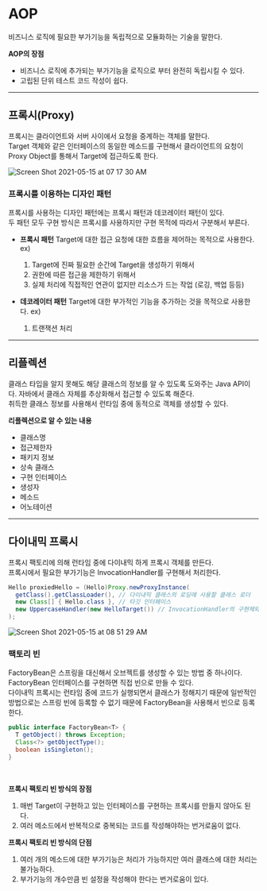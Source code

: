 # AOP

비즈니스 로직에 필요한 부가기능을 독립적으로 모듈화하는 기술을 말한다.

**AOP의 장점**

- 비즈니스 로직에 추가되는 부가기능을 로직으로 부터 완전히 독립시킬 수 있다.
- 고립된 단위 테스트 코드 작성이 쉽다.

---

## 프록시(Proxy)

프록시는 클라이언트와 서버 사이에서 요청을 중계하는 객체를 말한다.  
Target 객체와 같은 인터페이스의 동일한 메소드를 구현해서 클라이언트의 요청이 Proxy Object를 통해서 Target에 접근하도록 한다.

![Screen Shot 2021-05-15 at 07 17 30 AM](https://user-images.githubusercontent.com/74804564/118336966-b9d84600-b54d-11eb-9785-e01053653d4d.png)

### 프록시를 이용하는 디자인 패턴

프록시를 사용하는 디자인 패턴에는 프록시 패턴과 데코레이터 패턴이 있다.  
두 패턴 모두 구현 방식은 프록시를 사용하지만 구현 목적에 따라서 구분해서 부른다.

- **프록시 패턴**
  Target에 대한 접근 요청에 대한 흐름을 제어하는 목적으로 사용한다.
  ex)

  1. Target에 진짜 필요한 순간에 Target을 생성하기 위해서
  2. 권한에 따른 접근을 제한하기 위해서
  3. 실제 처리에 직접적인 연관이 없지만 리소스가 드는 작업 (로깅, 백업 등등)
     <br>

- **데코레이터 패턴**
  Target에 대한 부가적인 기능을 추가하는 것을 목적으로 사용한다.
  ex)
  1. 트랜잭션 처리

---

## 리플렉션

클래스 타입을 알지 못해도 해당 클래스의 정보를 알 수 있도록 도와주는 Java API이다.
자바에서 클래스 자체를 추상화해서 접근할 수 있도록 해준다.  
취득한 클래스 정보를 사용해서 런타임 중에 동적으로 객체를 생성할 수 있다.

**리플렉션으로 알 수 있는 내용**

- 클래스명
- 접근제한자
- 패키지 정보
- 상속 클래스
- 구현 인터페이스
- 생성자
- 메소드
- 어노테이션

---

## 다이내믹 프록시

프록시 팩토리에 의해 런타임 중에 다이내믹 하게 프록시 객체를 만든다.  
프록시에서 필요한 부가기능은 InvocationHandler를 구현해서 처리한다.

```java
Hello proxiedHello = (Hello)Proxy.newProxyInstance(
  getClass().getClassLoader(), // 다이내믹 클래스의 로딩에 사용할 클래스 로더
  new Class[] { Hello.class }, // 타깃 인터페이스
  new UppercaseHandler(new HelloTarget()) // InvocationHandler의 구현체와 타깃 객체
);
```

![Screen Shot 2021-05-15 at 08 51 29 AM](https://user-images.githubusercontent.com/74804564/118341618-c7e09380-b55a-11eb-80f2-3192afef6aad.png)

### 팩토리 빈

FactoryBean은 스프링을 대신해서 오브젝트를 생성할 수 있는 방법 중 하나이다.
FactoryBean 인터페이스를 구현하면 직접 빈으로 만들 수 있다.  
다이내믹 프록시는 런타임 중에 코드가 실행되면서 클래스가 정해지기 때문에 일반적인 방법으로는 스프링 빈에 등록할 수 없기 때문에 FactoryBean을 사용해서 빈으로 등록한다.

```java
public interface FactoryBean<T> {
  T getObject() throws Exception;
  Class<?> getObjectType();
  boolean isSingleton();
}
```

<br>

**프록시 팩토리 빈 방식의 장점**

1. 매번 Target이 구현하고 있는 인터페이스를 구현하는 프록시를 만들지 않아도 된다.
2. 여러 메소드에서 반복적으로 중복되는 코드를 작성해야하는 번거로움이 없다.

**프록시 팩토리 빈 방식의 단점**

1. 여러 개의 메소드에 대한 부가기능은 처리가 가능하지만 여러 클래스에 대한 처리는 불가능하다.
2. 부가기능의 개수만큼 빈 설정을 작성해야 한다는 번거로움이 있다.
